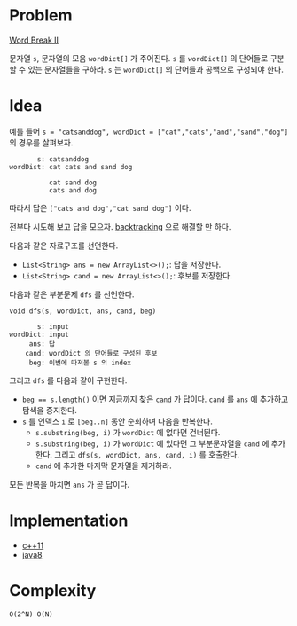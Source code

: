# Problem

[Word Break II](https://leetcode.com/problems/word-break-ii/)

문자열 `s`, 문자열의 모음 `wordDict[]` 가 주어진다.  `s` 를
`wordDict[]` 의 단어들로 구분할 수 있는 문자열들을 구하라. `s` 는
`wordDict[]` 의 단어들과 공백으로 구성되야 한다.

# Idea

예를 들어 `s = "catsanddog", wordDict =
["cat","cats","and","sand","dog"]` 의 경우를 살펴보자.

```
       s: catsanddog
wordDist: cat cats and sand dog

          cat sand dog
          cats and dog
```

따라서 답은 `["cats and dog","cat sand dog"]` 이다.

전부다 시도해 보고 답을 모으자. [backtracking](/doc/backtracking.md) 으로
해결할 만 하다.

다음과 같은 자료구조를 선언한다.

* `List<String> ans = new ArrayList<>();`: 답을 저장한다.
* `List<String> cand = new ArrayList<>();`: 후보를 저장한다.

다음과 같은 부분문제 `dfs` 를 선언한다.

```
void dfs(s, wordDict, ans, cand, beg)

       s: input
wordDict: input
     ans: 답
    cand: wordDict 의 단어들로 구성된 후보
     beg: 이번에 따져볼 s 의 index
```

그리고 `dfs` 를 다음과 같이 구현한다. 

* `beg == s.length()` 이면 지금까지 찾은 `cand` 가 답이다. `cand` 를
  `ans` 에 추가하고 탐색을 중지한다.
* `s` 를 인덱스 `i` 로 `[beg..n]` 동안 순회하며 다음을 반복한다.
  * `s.substring(beg, i)` 가 `wordDict` 에 없다면 건너뛴다.
  * `s.substring(beg, i)` 가 `wordDict` 에 있다면 그 부분문자열을
    `cand` 에 추가한다. 그리고 `dfs(s, wordDict, ans, cand, i)` 를 호출한다.
  * `cand` 에 추가한 마지막 문자열을 제거하라.  

모든 반복을 마치면 `ans` 가 곧 답이다.

# Implementation

* [c++11](a.cpp)
* [java8](MainApp.java)

# Complexity

```
O(2^N) O(N)
```
